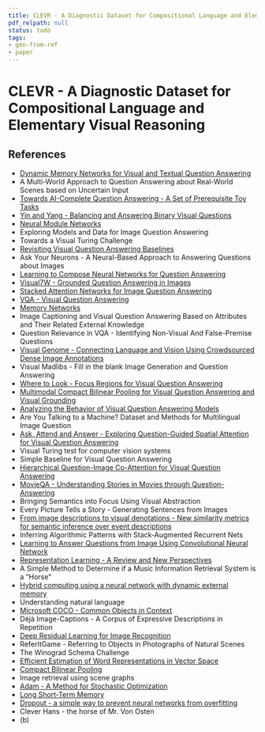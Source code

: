 ```yaml
---
title: CLEVR - A Diagnostic Dataset for Compositional Language and Elementary Visual Reasoning
pdf_relpath: null
status: todo
tags:
- gen-from-ref
- paper
---
```


# CLEVR - A Diagnostic Dataset for Compositional Language and Elementary Visual Reasoning

## References

- [Dynamic Memory Networks for Visual and Textual Question Answering](./dynamic-memory-networks-for-visual-and-textual-question-answering.md)
- A Multi-World Approach to Question Answering about Real-World Scenes based on Uncertain Input
- [Towards AI-Complete Question Answering - A Set of Prerequisite Toy Tasks](./towards-ai-complete-question-answering-a-set-of-prerequisite-toy-tasks.md)
- [Yin and Yang - Balancing and Answering Binary Visual Questions](./yin-and-yang-balancing-and-answering-binary-visual-questions.md)
- [Neural Module Networks](./neural-module-networks.md)
- Exploring Models and Data for Image Question Answering
- Towards a Visual Turing Challenge
- [Revisiting Visual Question Answering Baselines](./revisiting-visual-question-answering-baselines.md)
- Ask Your Neurons - A Neural-Based Approach to Answering Questions about Images
- [Learning to Compose Neural Networks for Question Answering](./learning-to-compose-neural-networks-for-question-answering.md)
- [Visual7W - Grounded Question Answering in Images](./visual7w-grounded-question-answering-in-images.md)
- [Stacked Attention Networks for Image Question Answering](./stacked-attention-networks-for-image-question-answering.md)
- [VQA - Visual Question Answering](./vqa-visual-question-answering.md)
- [Memory Networks](./memory-networks.md)
- Image Captioning and Visual Question Answering Based on Attributes and Their Related External Knowledge
- Question Relevance in VQA - Identifying Non-Visual And False-Premise Questions
- [Visual Genome - Connecting Language and Vision Using Crowdsourced Dense Image Annotations](./visual-genome-connecting-language-and-vision-using-crowdsourced-dense-image-annotations.md)
- Visual Madlibs - Fill in the blank Image Generation and Question Answering
- [Where to Look - Focus Regions for Visual Question Answering](./where-to-look-focus-regions-for-visual-question-answering.md)
- [Multimodal Compact Bilinear Pooling for Visual Question Answering and Visual Grounding](./multimodal-compact-bilinear-pooling-for-visual-question-answering-and-visual-grounding.md)
- [Analyzing the Behavior of Visual Question Answering Models](./analyzing-the-behavior-of-visual-question-answering-models.md)
- Are You Talking to a Machine? Dataset and Methods for Multilingual Image Question
- [Ask, Attend and Answer - Exploring Question-Guided Spatial Attention for Visual Question Answering](./ask-attend-and-answer-exploring-question-guided-spatial-attention-for-visual-question-answering.md)
- Visual Turing test for computer vision systems
- Simple Baseline for Visual Question Answering
- [Hierarchical Question-Image Co-Attention for Visual Question Answering](./hierarchical-question-image-co-attention-for-visual-question-answering.md)
- [MovieQA - Understanding Stories in Movies through Question-Answering](./movieqa-understanding-stories-in-movies-through-question-answering.md)
- Bringing Semantics into Focus Using Visual Abstraction
- Every Picture Tells a Story - Generating Sentences from Images
- [From image descriptions to visual denotations - New similarity metrics for semantic inference over event descriptions](./from-image-descriptions-to-visual-denotations-new-similarity-metrics-for-semantic-inference-over-event-descriptions.md)
- Inferring Algorithmic Patterns with Stack-Augmented Recurrent Nets
- [Learning to Answer Questions from Image Using Convolutional Neural Network](./learning-to-answer-questions-from-image-using-convolutional-neural-network.md)
- [Representation Learning - A Review and New Perspectives](./representation-learning-a-review-and-new-perspectives.md)
- A Simple Method to Determine if a Music Information Retrieval System is a “Horse”
- [Hybrid computing using a neural network with dynamic external memory](./hybrid-computing-using-a-neural-network-with-dynamic-external-memory.md)
- Understanding natural language
- [Microsoft COCO - Common Objects in Context](./microsoft-coco-common-objects-in-context.md)
- Déjà Image-Captions - A Corpus of Expressive Descriptions in Repetition
- [Deep Residual Learning for Image Recognition](./deep-residual-learning-for-image-recognition.md)
- ReferItGame - Referring to Objects in Photographs of Natural Scenes
- The Winograd Schema Challenge
- [Efficient Estimation of Word Representations in Vector Space](./efficient-estimation-of-word-representations-in-vector-space.md)
- [Compact Bilinear Pooling](./compact-bilinear-pooling.md)
- Image retrieval using scene graphs
- [Adam - A Method for Stochastic Optimization](./adam-a-method-for-stochastic-optimization.md)
- [Long Short-Term Memory](./long-short-term-memory.md)
- [Dropout - a simple way to prevent neural networks from overfitting](./dropout-a-simple-way-to-prevent-neural-networks-from-overfitting.md)
- Clever Hans - the horse of Mr. Von Osten
- (b)
